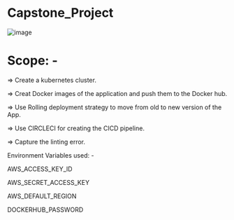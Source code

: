 # Capstone_Project

![image](https://user-images.githubusercontent.com/60229601/154626757-54439171-8251-4a9c-a35d-6a985810e6c3.png)


# Scope: -

=> Create a kubernetes cluster.

=> Creat Docker images of the application and push them to the Docker hub.

=> Use Rolling deployment strategy to move from old to new version of the App.

=> Use CIRCLECI for creating the CICD pipeline.

=> Capture the linting error.


Environment Variables used: - 

AWS_ACCESS_KEY_ID

AWS_SECRET_ACCESS_KEY

AWS_DEFAULT_REGION

DOCKERHUB_PASSWORD
